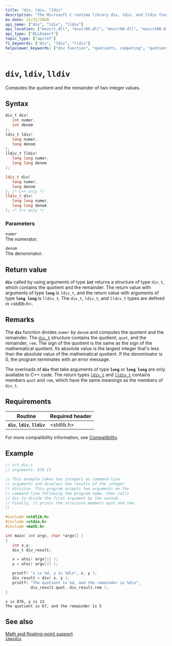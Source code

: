 ```yaml
---
title: "div, ldiv, lldiv"
description: "The Microsoft C runtime library div, ldiv, and lldiv functions compute the quotient and the remainder of two integer values."
ms.date: 11/21/2020
api_name: ["div", "ldiv", "lldiv"]
api_location: ["msvcrt.dll", "msvcr80.dll", "msvcr90.dll", "msvcr100.dll", "msvcr100_clr0400.dll", "msvcr110.dll", "msvcr110_clr0400.dll", "msvcr120.dll", "msvcr120_clr0400.dll", "ucrtbase.dll", "api-ms-win-crt-utility-l1-1-0.dll"]
api_type: ["DLLExport"]
topic_type: ["apiref"]
f1_keywords: ["div", "ldiv", "lldiv"]
helpviewer_keywords: ["div function", "quotients, computing", "quotients", "dividing integers", "remainder computing"]
---
```

# `div`, `ldiv`, `lldiv`

Computes the quotient and the remainder of two integer values.

## Syntax

```C
div_t div(
   int numer,
   int denom
);
ldiv_t ldiv(
   long numer,
   long denom
);
lldiv_t lldiv(
   long long numer,
   long long denom
);
```

```cpp
ldiv_t div(
   long numer,
   long denom
); /* C++ only */
lldiv_t div(
   long long numer,
   long long denom
); /* C++ only */
```

### Parameters

*`numer`*\
The numerator.

*`denom`*\
The denominator.

## Return value

**`div`** called by using arguments of type **`int`** returns a structure of type `div_t`, which contains the quotient and the remainder. The return value with arguments of type **`long`** is `ldiv_t`, and the return value with arguments of type **`long long`** is `lldiv_t`. The `div_t`, `ldiv_t`, and `lldiv_t` types are defined in \<stdlib.h>.

## Remarks

The **`div`** function divides *`numer`* by *`denom`* and computes the quotient and the remainder. The [`div_t`](../standard-types.md) structure contains the quotient, `quot`, and the remainder, `rem`. The sign of the quotient is the same as the sign of the mathematical quotient. Its absolute value is the largest integer that's less than the absolute value of the mathematical quotient. If the denominator is 0, the program terminates with an error message.

The overloads of **`div`** that take arguments of type **`long`** or **`long long`** are only available to C++ code. The return types [`ldiv_t`](../standard-types.md) and [`lldiv_t`](../standard-types.md) contains members `quot` and `rem`, which have the same meanings as the members of `div_t`.

## Requirements

| Routine | Required header |
|--|--|
| **`div`**, **`ldiv`**, **`lldiv`** | \<stdlib.h> |

For more compatibility information, see [Compatibility](../compatibility.md).

## Example

```C
// crt_div.c
// arguments: 876 13

// This example takes two integers as command-line
// arguments and displays the results of the integer
// division. This program accepts two arguments on the
// command line following the program name, then calls
// div to divide the first argument by the second.
// Finally, it prints the structure members quot and rem.
//

#include <stdlib.h>
#include <stdio.h>
#include <math.h>

int main( int argc, char *argv[] )
{
   int x,y;
   div_t div_result;

   x = atoi( argv[1] );
   y = atoi( argv[2] );

   printf( "x is %d, y is %d\n", x, y );
   div_result = div( x, y );
   printf( "The quotient is %d, and the remainder is %d\n",
           div_result.quot, div_result.rem );
}
```

```Output
x is 876, y is 13
The quotient is 67, and the remainder is 5
```

## See also

[Math and floating-point support](../floating-point-support.md)\
[`imaxdiv`](imaxdiv.md)
